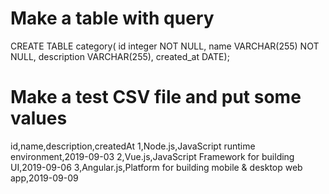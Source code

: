 # Make a table with query

CREATE TABLE category(
id integer NOT NULL,
name VARCHAR(255) NOT NULL,
description VARCHAR(255),
created_at DATE);

# Make a test CSV file and put some values

id,name,description,createdAt
1,Node.js,JavaScript runtime environment,2019-09-03
2,Vue.js,JavaScript Framework for building UI,2019-09-06
3,Angular.js,Platform for building mobile & desktop web app,2019-09-09
